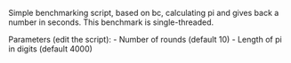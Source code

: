 Simple benchmarking script, based on bc, calculating pi and gives back a number in seconds.
This benchmark is single-threaded.

Parameters (edit the script):
	- Number of rounds (default 10)
	- Length of pi in digits (default 4000)
